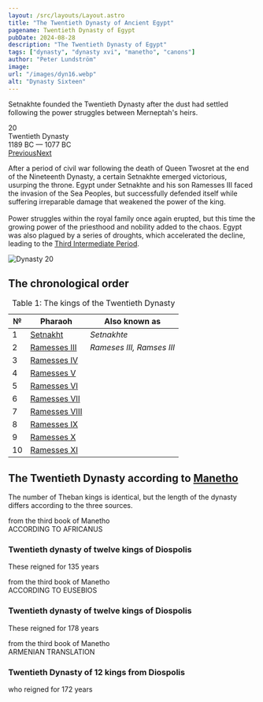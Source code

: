 ```yaml
---
layout: /src/layouts/Layout.astro
title: "The Twentieth Dynasty of Ancient Egypt"
pagename: Twentieth Dynasty of Egypt
pubDate: 2024-08-28
description: "The Twentieth Dynasty of Egypt"
tags: ["dynasty", "dynasty xvi", "manetho", "canons"]
author: "Peter Lundström"
image:
url: "/images/dyn16.webp"
alt: "Dynasty Sixteen"
---
```


<p class="lead">
Setnakhte founded the Twentieth Dynasty after the dust had settled following the power struggles between Merneptah's heirs.
</p>
<div class="dynruta float-right ml-4 mb-3 mt-4">
	<div class="flex flex-col justify-center items-center [text-shadow:_0_1px_0_rgb(255_255_255_/_20%)]">
		<div class="text-9xl font-bold [text-shadow:_0_1px_0_rgb(255_255_255_/_40%)]">20</div>
		<div>Twentieth Dynasty</div>
		<div>1189 BC &mdash; 1077 BC</div>
		<div class="w-full flex justify-between"><a href="/dynasty/19">Previous</a><a href="/dynasty/21">Next</a></div>
	</div>
</div>
<p>
 After a period of civil war following the death of Queen Twosret at the end of the Nineteenth Dynasty, a certain Setnakhte emerged victorious, usurping the throne. Egypt under Setnakhte and his son Ramesses III faced the invasion of the Sea Peoples, but successfully defended itself while suffering irreparable damage that weakened the power of the king.<br><br>Power struggles within the royal family once again erupted, but this time the growing power of the priesthood and nobility added to the chaos. Egypt was also plagued by a series of droughts, which accelerated the decline, leading to the  <a href="/periods/third-intermediate-period">Third Intermediate Period</a>. 
</p>

<img class="w-full rounded-sm sm:rounded-xl my-10" src="/images/dyn20.webp" alt="Dynasty 20">
<h2 class="mt-10">The chronological order</h2>

<table>
	<caption class="py-2 text-sm">Table 1: The kings of the Twentieth Dynasty</caption>
	<thead>
		<tr>
			<th scope="col" class="w-5 text-center">№</th>
			<th scope="col" class="pl-3">Pharaoh</th>
			<th scope="col" class="pl-3">Also known as</th>
		</tr>
	</thead>
	<tbody>
<tr><td>1</td><td><a href="/pharaohs/Setnakht">Setnakht</a></td><td><em>Setnakhte</em></td></tr>
<tr><td>2</td><td><a href="/pharaohs/Ramesses-III">Ramesses III</a></td><td><em>Rameses III, Ramses III</em></td></tr>
<tr><td>3</td><td><a href="/pharaohs/Ramesses-IV">Ramesses IV</a></td><td></td></tr>
<tr><td>4</td><td><a href="/pharaohs/Ramesses-V">Ramesses V</a></td><td></td></tr>
<tr><td>5</td><td><a href="/pharaohs/Ramesses-VI">Ramesses VI</a></td><td></td></tr>
<tr><td>6</td><td><a href="/pharaohs/Ramesses-VII">Ramesses VII</a></td><td></td></tr>
<tr><td>7</td><td><a href="/pharaohs/Ramesses-VIII">Ramesses VIII</a></td><td></td></tr>
<tr><td>8</td><td><a href="/pharaohs/Ramesses-IX">Ramesses IX</a></td><td></td></tr>
<tr><td>9</td><td><a href="/pharaohs/Ramesses-X">Ramesses X</a></td><td></td></tr>
<tr><td>10</td><td><a href="/pharaohs/Ramesses-XI">Ramesses XI</a></td><td></td></tr>
</tbody>

</table>

<h2 class="mt-10 text-wrap">The Twentieth Dynasty according to <a href="/authors">Manetho</a></h2>

<p>
The number of Theban kings is identical, but the length of the dynasty differs according to the three sources.
</p>

<div class="dynasty">
	<div class="w-full">
		<div class="according">from the third book of Manetho<br />ACCORDING TO AFRICANUS</div>
		<h3>Twentieth dynasty of twelve kings of Diospolis</h3>
		<p>These reigned for <span class="y">135 years</span></p>
	</div>
	<div class="w-full">
		<div class="according">from the third book of Manetho<br />ACCORDING TO EUSEBIOS</div>
		<h3>Twentieth dynasty of twelve kings of Diospolis</h3>
		<p>These reigned for <span class="y">178 years</span></p>
	</div>
	<div class="w-full">
		<div class="according">from the third book of Manetho<br />ARMENIAN TRANSLATION</div>
		<h3>Twentieth Dynasty of 12 kings from Diospolis</h3>
		<p>who reigned for <span class="y">172 years</span></p>
	</div>
</div>
